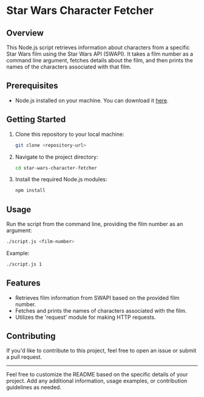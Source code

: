 # Star Wars Character Fetcher

## Overview

This Node.js script retrieves information about characters from a specific Star Wars film using the Star Wars API (SWAPI). It takes a film number as a command line argument, fetches details about the film, and then prints the names of the characters associated with that film.

## Prerequisites

- Node.js installed on your machine. You can download it [here](https://nodejs.org/).

## Getting Started

1. Clone this repository to your local machine:

   ```bash
   git clone <repository-url>
   ```

2. Navigate to the project directory:

   ```bash
   cd star-wars-character-fetcher
   ```

3. Install the required Node.js modules:

   ```bash
   npm install
   ```

## Usage

Run the script from the command line, providing the film number as an argument:

```bash
./script.js <film-number>
```

Example:

```bash
./script.js 1
```

## Features

- Retrieves film information from SWAPI based on the provided film number.
- Fetches and prints the names of characters associated with the film.
- Utilizes the 'request' module for making HTTP requests.

## Contributing

If you'd like to contribute to this project, feel free to open an issue or submit a pull request.


---

Feel free to customize the README based on the specific details of your project. Add any additional information, usage examples, or contribution guidelines as needed.
